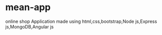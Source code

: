 # mean-app
online shop
Application made using html,css,bootstrap,Node js,Express js,MongoDB,Angular js
